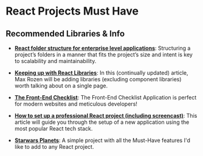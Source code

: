 # React Projects Must Have

## Recommended Libraries & Info

* [**React folder structure for enterprise level applications**](https://engineering.udacity.com/react-folder-structure-for-enterprise-level-applications-f8384eff162b):
  Structuring a project’s folders in a manner that fits the project’s size and intent is key to scalability and maintainability.

* [**Keeping up with React Libraries**](https://maxrozen.com/keeping-up-with-react-libraries):
  In this (continually updated) article, Max Rozen will be adding libraries (excluding component libraries) worth talking about on a single page.

* [**The Front-End Checklist**](https://frontendchecklist.io/):
  The Front-End Checklist Application is perfect for modern websites and meticulous developers!

* [**How to set up a professional React project (including screencast)**](https://dev.to/profydev/how-to-set-up-a-professional-react-project-including-screencast-180f):
  This article will guide you through the setup of a new application using the most popular React tech stack.

* [**Starwars Planets**](https://github.com/gabrielizalo/starwars-planets):
  A simple project with all the Must-Have features I'd like to add to any React project.
